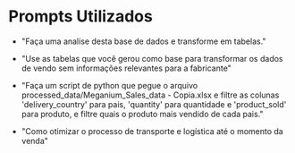 # Prompts Utilizados

- "Faça uma analise desta base de dados e transforme em tabelas."

- "Use as tabelas que você gerou como base para transformar os dados de vendo sem informações relevantes para a fabricante"

- "Faça um script de python que pegue o arquivo processed_data/Meganium_Sales_data - Copia.xlsx e filtre as colunas 'delivery_country' para pais, 'quantity' para quantidade e 'product_sold' para produto, e filtre quais o produto mais vendido de cada pais."

- "Como otimizar o processo de transporte e logística até o momento da venda"
